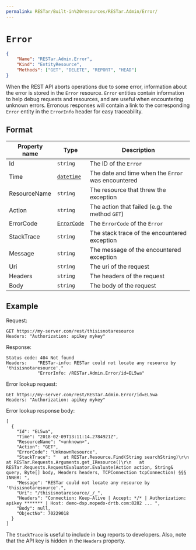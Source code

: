 ```yaml
---
permalink: RESTar/Built-in%20resources/RESTar.Admin/Error/
---
```


# `Error`

```json
{
    "Name": "RESTar.Admin.Error",
    "Kind": "EntityResource",
    "Methods": ["GET", "DELETE", "REPORT", "HEAD"]
}
```

When the REST API aborts operations due to some error, information about the error is stored in the `Error` resource. `Error` entities contain information to help debug requests and resources, and are useful when encountering unknown errors. Erronous responses will contain a link to the corresponding `Error` entity in the `ErrorInfo` header for easy traceability.

## Format

Property name | Type                         | Description
------------- | ---------------------------- | --------------------------------------------------
Id            | `string`                     | The ID of the `Error`
Time          | [`datetime`](../../Datetime) | The date and time when the `Error` was encountered
ResourceName  | `string`                     | The resource that threw the exception
Action        | `string`                     | The action that failed (e.g. the method `GET`)
ErrorCode     | [`ErrorCode`](../ErrorCode)  | The `ErrorCode` of the `Error`
StackTrace    | `string`                     | The stack trace of the encountered exception
Message       | `string`                     | The message of the encountered exception
Uri           | `string`                     | The uri of the request
Headers       | `string`                     | The headers of the request
Body          | `string`                     | The body of the request

## Example

Request:

```
GET https://my-server.com/rest/thisisnotaresource
Headers: "Authorization: apikey mykey"
```

Response:

```
Status code: 404 Not found
Headers:    "RESTar-info: RESTar could not locate any resource by 'thisisnotaresource'."
            "ErrorInfo: /RESTar.Admin.Error/id=EL5wa"
```

Error lookup request:

```
GET https://my-server.com/rest/RESTar.Admin.Error/id=EL5wa
Headers: "Authorization: apikey mykey"
```

Error lookup response body:

```
[
  {
    "Id": "EL5wa",
    "Time": "2018-02-09T13:11:14.2784921Z",
    "ResourceName": "<unknown>",
    "Action": "GET",
    "ErrorCode": "UnknownResource",
    "StackTrace": "   at RESTar.Resource.Find(String searchString)\r\n   at RESTar.Requests.Arguments.get_IResource()\r\n   at RESTar.Requests.RequestEvaluator.Evaluate(Action action, String& query, Byte[] body, Headers headers, TCPConnection tcpConnection) §§§ INNER: ",
    "Message": "RESTar could not locate any resource by 'thisisnotaresource'.",
    "Uri": "/thisisnotaresource/_/_",
    "Headers": "Connection: Keep-Alive | Accept: */* | Authorization: apikey ******* | Host: demo-dsp.mopedo-drtb.com:8282 ... ",
    "Body": null,
    "ObjectNo": 70229018
  }
]
```

The `StackTrace` is useful to include in bug reports to developers. Also, note that the API key is hidden in the `Headers` property.
